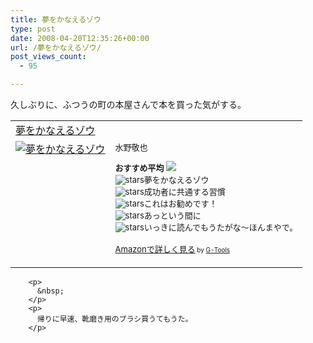 ```yaml
---
title: 夢をかなえるゾウ
type: post
date: 2008-04-20T12:35:26+00:00
url: /夢をかなえるゾウ/
post_views_count:
  - 95

---
```

久しぶりに、ふつうの町の本屋さんで本を買った気がする。

<table cellpadding="5" border="0">
  <tr>
    <td colspan="2">
      <a href="http://www.amazon.co.jp/gp/redirect.html%3FASIN=4870318059%26tag=konnokiyotaka-22%26lcode=xm2%26cID=2025%26ccmID=165953%26location=/o/ASIN/4870318059%253FSubscriptionId=0G91FPYVW6ZGWBH4Y9G2" target="_blank">夢をかなえるゾウ</a><img height="1" alt="" src="http://www.assoc-amazon.jp/e/ir?t=konnokiyotaka-22&l=ur2&o=9" width="1" border="0" />
    </td>
  </tr>
  
  <tr>
    <td valign="top">
      <a href="http://www.amazon.co.jp/gp/redirect.html%3FASIN=4870318059%26tag=konnokiyotaka-22%26lcode=xm2%26cID=2025%26ccmID=165953%26location=/o/ASIN/4870318059%253FSubscriptionId=0G91FPYVW6ZGWBH4Y9G2" target="_blank"><img alt="夢をかなえるゾウ" src="https://i1.wp.com/ecx.images-amazon.com/images/I/51XT1z2blML._SL160_.jpg" border="0" data-recalc-dims="1" /></a>
    </td>
    <td valign="top">
      <font size="-1">水野敬也 </p>
      <p>
        <strong>おすすめ平均</strong> <img src="https://i2.wp.com/g-images.amazon.com/images/G/01/detail/stars-4-5.gif" data-recalc-dims="1" /><br /><img alt="stars" src="https://i1.wp.com/g-images.amazon.com/images/G/01/detail/stars-5-0.gif" data-recalc-dims="1" />夢をかなえるゾウ<br /><img alt="stars" src="https://i1.wp.com/g-images.amazon.com/images/G/01/detail/stars-5-0.gif" data-recalc-dims="1" />成功者に共通する習慣 <br /><img alt="stars" src="https://i1.wp.com/g-images.amazon.com/images/G/01/detail/stars-5-0.gif" data-recalc-dims="1" />これはお勧めです！<br /><img alt="stars" src="https://i1.wp.com/g-images.amazon.com/images/G/01/detail/stars-5-0.gif" data-recalc-dims="1" />あっという間に<br /><img alt="stars" src="https://i1.wp.com/g-images.amazon.com/images/G/01/detail/stars-5-0.gif" data-recalc-dims="1" />いっきに読んでもうたがな〜ほんまやで。
      </p>
      <p>
        <a href="http://www.amazon.co.jp/gp/redirect.html%3FASIN=4870318059%26tag=konnokiyotaka-22%26lcode=xm2%26cID=2025%26ccmID=165953%26location=/o/ASIN/4870318059%253FSubscriptionId=0G91FPYVW6ZGWBH4Y9G2" target="_blank">Amazonで詳しく見る</a></font><font size="-2"> by <a href="http://www.goodpic.com/mt/aws/index.html">G-Tools</a></font></td> </tr> </tbody> </table> 
        
        <p>
          &nbsp;
        </p>
        <p>
          帰りに早速、靴磨き用のブラシ買うてもうた。
        </p>